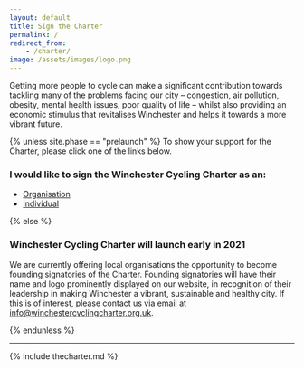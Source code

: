 ```yaml
---
layout: default
title: Sign the Charter
permalink: /
redirect_from:
    - /charter/
image: /assets/images/logo.png
---
```



Getting more people to cycle can make a significant contribution towards tackling many of the problems facing our city – congestion, air pollution, obesity, mental health issues, poor quality of life – whilst also providing an economic stimulus that revitalises Winchester and helps it towards a more vibrant future.

{% unless site.phase == "prelaunch" %}
To show your support for the Charter, please click one of the links below.
### I would like to sign the Winchester Cycling Charter as an:

<ul class="OptionList">
<li><a href="/organisations/form">Organisation</a></li>
<li><a href="/individuals/form">Individual</a></li>
</ul>

{% else %}

### Winchester Cycling Charter will launch early in 2021

We are currently offering local organisations the opportunity to 
become founding signatories of the Charter. Founding signatories will have 
their name and logo prominently displayed on our website, in recognition of 
their leadership in making Winchester a vibrant, sustainable and healthy city.
If this is of interest, please contact us via email at 
[info@winchestercyclingcharter.org.uk](mailto:info@winchestercyclingcharter.org.uk).

{% endunless %}

- - - -

{% include thecharter.md %}